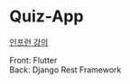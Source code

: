 # Quiz-App
[인프런 강의](https://www.inflearn.com/course/플러터-장고-퀴즈앱-서버-풀스택)

Front: Flutter  
Back: Django Rest Framework
